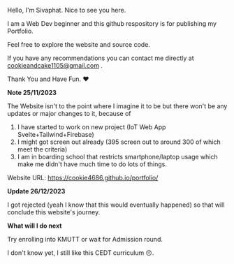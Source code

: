 Hello, I'm Sivaphat. Nice to see you here.

I am a Web Dev beginner and this github respository is for publishing my Portfolio.

Feel free to explore the website and source code.

If you have any recommendations you can contact me directly at cookieandcake1105@gmail.com .

Thank You and Have Fun. ♥

**Note 25/11/2023**

The Website isn't to the point where I imagine it to be but there won't be any updates or major changes to it, because of
1. I have started to work on new project (IoT Web App Svelte+Tailwind+Firebase)
2. I might got screen out already (395 screen out to around 300 of which meet the criteria)
3. I am in boarding school that restricts smartphone/laptop usage which make me didn't have much time to do lots of things.

Website URL: https://cookie4686.github.io/portfolio/

**Update 26/12/2023**

I got rejected (yeah I know that this would eventually happened) so that will conclude this website's journey.

**What will I do next**

Try enrolling into KMUTT or wait for Admission round.

I don't know yet, I still like this CEDT curriculum 😔.

